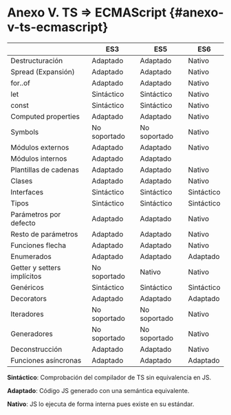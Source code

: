 # Anexo V. TS =&gt; ECMAScript {#anexo-v-ts-ecmascript}

|  | **ES3** | **ES5** | **ES6** |
| --- | --- | --- | --- |
| Destructuración | Adaptado | Adaptado | Nativo |
| Spread \(Expansión\) | Adaptado | Adaptado | Nativo |
| for..of | Adaptado | Adaptado | Nativo |
| let | Sintáctico | Sintáctico | Nativo |
| const | Sintáctico | Sintáctico | Nativo |
| Computed properties | Adaptado | Adaptado | Nativo |
| Symbols | No soportado | No soportado | Nativo |
| Módulos externos | Adaptado | Adaptado | Nativo |
| Módulos internos | Adaptado | Adaptado |  |
| Plantillas de cadenas | Adaptado | Adaptado | Nativo |
| Clases | Adaptado | Adaptado | Nativo |
| Interfaces | Sintáctico | Sintáctico | Sintáctico |
| Tipos | Sintáctico | Sintáctico | Sintáctico |
| Parámetros por defecto | Adaptado | Adaptado | Nativo |
| Resto de parámetros | Adaptado | Adaptado | Nativo |
| Funciones flecha | Adaptado | Adaptado | Nativo |
| Enumerados | Adaptado | Adaptado | Adaptado |
| Getter y setters implícitos | No soportado | Nativo | Nativo |
| Genéricos | Sintáctico | Sintáctico | Sintáctico |
| Decorators | Adaptado | Adaptado | Adaptado |
| Iteradores | No soportado | No soportado | Nativo |
| Generadores | No soportado | No soportado | Nativo |
| Deconstrucción | Adaptado | Adaptado | Nativo |
| Funciones asíncronas | Adaptado | Adaptado | Adaptado |

**Sintáctico**: Comprobación del compilador de TS sin equivalencia en JS.

**Adaptado**: Código JS generado con una semántica equivalente.

**Nativo**: JS lo ejecuta de forma interna pues existe en su estándar.

